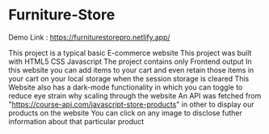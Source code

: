 # Furniture-Store
Demo Link : https://furniturestorepro.netlify.app/

This project is a typical basic E-commerce website
This project was built with HTML5 CSS Javascript
The project contains only Frontend output
In this website you can add items to your cart and even retain those items in your cart on your local storage when the session storage is cleared
This Website also has a dark-mode functionality in which you can toggle to reduce eye strain why scaling through the website
An API was fetched from "https://course-api.com/javascript-store-products" in other to display our products on the website
You can click on any image to disclose futher information about that particular product
